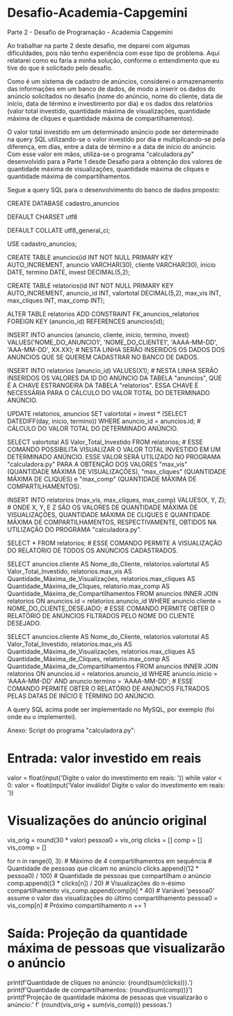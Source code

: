 # Desafio-Academia-Capgemini
Parte 2 - Desafio de Programação - Academia Capgemini

Ao trabalhar na parte 2 deste desafio, me deparei com algumas dificuldades, pois não tenho experiência com esse tipo de problema. Aqui relatarei como eu faria a minha solução, conforme o entendimento que eu tive do que é solicitado pelo desafio.

Como é um sistema de cadastro de anúncios, considerei o armazenamento das informações em um banco de dados, de modo a inserir os dados do anúncio solicitados no desafio (nome do anúncio, nome do cliente, data de início, data de término e investimento por dia) e os dados dos relatórios (valor total investido, quantidade máxima de visualizações, quantidade máxima de cliques e quantidade máxima de compartilhamentos). 

O valor total investido em um determinado anúncio pode ser determinado na query SQL utilizando-se o valor investido por dia e multiplicando-se pela diferença, em dias, entre a data de término e a data de início do anúncio. Com esse valor em mãos, utiliza-se o programa "calculadora.py" desenvolvido para a Parte 1 desde Desafio para a obtenção dos valores de quantidade máxima de visualizações, quantidade máxima de cliques e quantidade máxima de compartilhamentos.

Segue a query SQL para o desenvolvimento do banco de dados proposto:

CREATE DATABASE cadastro_anuncios

DEFAULT CHARSET utf8

DEFAULT COLLATE utf8_general_ci;

USE cadastro_anuncios;

CREATE TABLE anuncios(id INT NOT NULL PRIMARY KEY AUTO_INCREMENT, anuncio VARCHAR(30), cliente VARCHAR(30), inicio DATE, termino DATE, invest DECIMAL(5,2);

CREATE TABLE relatorios(id INT NOT NULL PRIMARY KEY AUTO_INCREMENT, anuncio_id INT, valortotal DECIMAL(5,2), max_vis INT, max_cliques INT, max_comp INT);

ALTER TABLE relatorios ADD CONSTRAINT FK_anuncios_relatorios FOREIGN KEY (anuncio_id) REFERENCES anuncios(id);

INSERT INTO anuncios (anuncio, cliente, inicio, termino, invest) VALUES('NOME_DO_ANUNCIO1', 'NOME_DO_CLIENTE1', 'AAAA-MM-DD', 'AAA-MM-DD', XX.XX);     # NESTA LINHA SERÃO INSERIDOS OS DADOS DOS ANÚNCIOS QUE SE QUEREM CADASTRAR NO BANCO DE DADOS.

INSERT INTO relatorios (anuncio_id) VALUES(X1);     # NESTA LINHA SERÃO INSERIDOS OS VALORES DA ID DO ANÚNCIO DA TABELA "anuncios", QUE É A CHAVE ESTRANGEIRA DA TABELA "relatorios". ESSA CHAVE É NECESSÁRIA PARA O CÁLCULO DO VALOR TOTAL DO DETERMINADO ANÚNCIO.

UPDATE relatorios, anuncios SET valortotal = invest * (SELECT DATEDIFF(day, inicio, termino)) WHERE anuncio_id = anuncios.id;     # CÁLCULO DO VALOR TOTAL DO DETERMINADO ANÚNCIO.

SELECT valortotal AS Valor_Total_Investido FROM relatorios;     # ESSE COMANDO POSSIBILITA VISUALIZAR O VALOR TOTAL INVESTIDO EM UM DETERMINADO ANÚNCIO. ESSE VALOR SERÁ UTILIZADO NO PROGRAMA "calculadora.py" PARA A OBTENÇÃO DOS VALORES "max_vis" (QUANTIDADE MÁXIMA DE VISUALIZAÇÕES), "max_cliques" (QUANTIDADE MÁXIMA DE CLIQUES) e "max_comp" (QUANTIDADE MÁXIMA DE COMPARTILHAMENTOS). 

INSERT INTO relatorios (max_vis, max_cliques, max_comp) VALUES(X, Y, Z);     # ONDE X, Y, E Z SÃO OS VALORES DE QUANTIDADE MÁXIMA DE VISUALIZAÇÕES, QUANTIDADE MÁXIMA DE CLIQUES E QUANTIDADE MÁXIMA DE COMPARTILHAMENTOS, RESPECTIVAMENTE, OBTIDOS NA UTILIZAÇÃO DO PROGRAMA "calculadora.py".

SELECT * FROM relatorios;     # ESSE COMANDO PERMITE A VISUALIZAÇÃO DO RELATÓRIO DE TODOS OS ANÚNCIOS CADASTRADOS.

SELECT anuncios.cliente AS Nome_do_Cliente, relatorios.valortotal AS Valor_Total_Investido, relatorios.max_vis AS Quantidade_Máxima_de_Visualizações, relatorios.max_cliques AS Quantidade_Máxima_de_Cliques, relatorio.max_comp AS Quantidade_Máxima_de_Compartilhamentos FROM anuncios INNER JOIN relatorios ON anuncios.id = relatorios.anuncio_id WHERE anuncio.cliente = NOME_DO_CLIENTE_DESEJADO;     # ESSE COMANDO PERMITE OBTER O RELATÓRIO DE ANÚNCIOS FILTRADOS PELO NOME DO CLIENTE DESEJADO.

SELECT anuncios.cliente AS Nome_do_Cliente, relatorios.valortotal AS Valor_Total_Investido, relatorios.max_vis AS Quantidade_Máxima_de_Visualizações, relatorios.max_cliques AS Quantidade_Máxima_de_Cliques, relatorio.max_comp AS Quantidade_Máxima_de_Compartilhamentos FROM anuncios INNER JOIN relatorios ON anuncios.id = relatorios.anuncio_id WHERE anuncio.inicio = 'AAAA-MM-DD' AND anuncio.termino = 'AAAA-MM-DD';     # ESSE COMANDO PERMITE OBTER O RELATÓRIO DE ANÚNCIOS FILTRADOS PELAS DATAS DE INÍCIO E TÉRMINO DO ANÚNCIO.

A query SQL acima pode ser implementado no MySQL, por exemplo (foi onde eu o implementei).

Anexo: Script do programa "calculadora.py":

# Entrada: valor investido em reais
valor = float(input('Digite o valor do investimento em reais: '))
while valor < 0:
    valor = float(input('Valor inválido! Digite o valor do investimento em reais: '))

# Visualizações do anúncio original
vis_orig = round(30 * valor)
pessoa0 = vis_orig
clicks = []
comp = []
vis_comp = []

for n in range(0, 3):   # Máximo de 4 compartilhamentos em sequência
    # Quantidade de pessoas que clicam no anúncio
    clicks.append((12 * pessoa0) / 100)
    # Quantidade de pessoas que compartilham o anúncio
    comp.append((3 * clicks[n]) / 20)
    # Visualizações do n-ésimo compartilhamento
    vis_comp.append(comp[n] * 40)
    # Variável 'pessoa0' assume o valor das visualizações do último compartilhamento
    pessoa0 = vis_comp[n]
    # Próximo compartilhamento
    n += 1

# Saída: Projeção da quantidade máxima de pessoas que visualizarão o anúncio

print(f'Quantidade de cliques no anúncio: {round(sum(clicks))}.')
print(f'Quantidade de compartilhamentos: {round(sum(comp))}')
print(f'Projeção de quantidade máxima de pessoas que visualizarão o anúncio:'
      f' {round(vis_orig + sum(vis_comp))} pessoas.')
      
